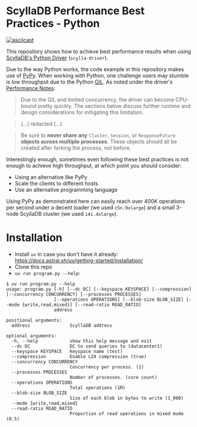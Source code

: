 # ScyllaDB Performance Best Practices - Python

[![asciicast](https://asciinema.org/a/lbDlc0PEC3HUjhfCGiFenEdWY.svg)](https://asciinema.org/a/lbDlc0PEC3HUjhfCGiFenEdWY)

This repository shows how to achieve best performance results when using [ScyllaDB's Python Driver](https://pypi.org/project/scylla-driver/) (`scylla-driver`). 

Due to the way Python works, the code example in this repository makes use of [PyPy](https://pypy.org/). When working with Python, one challenge users may stumble is low throughput due to the Python [GIL](https://wiki.python.org/moin/GlobalInterpreterLock). As noted under the driver's [Performance Notes](https://python-driver.docs.scylladb.com/stable/performance.html): 

> Due to the GIL and limited concurrency, the driver can become CPU-bound pretty quickly. The sections below discuss further runtime and design considerations for mitigating this limitation.

> (...) redacted (...)

> Be sure to **never share any** `Cluster`, `Session`, or `ResponseFuture` **objects across multiple processes**. These objects should all be created after forking the process, not before.

Interestingly enough, sometimes even following these best practices is not enough to achieve high throughput, at which point you should consider:
- Using an alternative like PyPy
- Scale the clients to different hosts
- Use an alternative programming language

Using PyPy as demonstrated here can easily reach over 400K operations per second under a decent loader (we used `c5n.9xlarge`) and a small 3-node ScyllaDB cluster (we used `i4i.4xlarge`).

# Installation

- Install `uv` in case you don't have it already: https://docs.astral.sh/uv/getting-started/installation/
- Clone this repo
- `uv run program.py --help`:

```shell
$ uv run program.py --help
usage: program.py [-h] [--dc DC] [--keyspace KEYSPACE] [--compression] [--concurrency CONCURRENCY] [--processes PROCESSES]
                  [--operations OPERATIONS] [--blob-size BLOB_SIZE] [--mode {write,read,mixed}] [--read-ratio READ_RATIO]
                  address

positional arguments:
  address               ScyllaDB address

optional arguments:
  -h, --help            show this help message and exit
  --dc DC               DC to send queries to (datacenter1)
  --keyspace KEYSPACE   Keyspace name (test)
  --compression         Enable LZ4 compression (true)
  --concurrency CONCURRENCY
                        Concurrency per process. (1)
  --processes PROCESSES
                        Number of processes. (core count)
  --operations OPERATIONS
                        Total operations (1M)
  --blob-size BLOB_SIZE
                        Size of each blob in bytes to write (1_000)
  --mode {write,read,mixed}
  --read-ratio READ_RATIO
                        Proportion of read operations in mixed mode (0.5)
```

